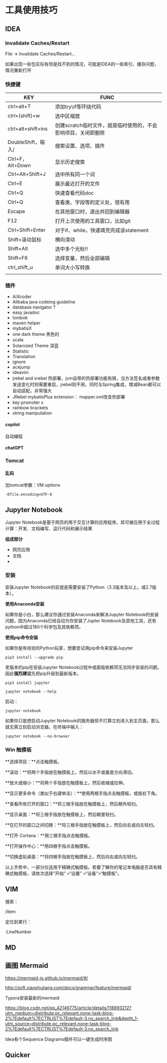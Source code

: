# 工具使用技巧

## IDEA

###  Invalidate Caches/Restart

File -> Invalidate Caches/Restart…

如果出现一些包实际有但是找不到的情况，可能是IDEA的一些索引、缓存问题，情况重新打开

### 快捷键

| KEY                | FUNC                                                         |
| ------------------ | ------------------------------------------------------------ |
| ctrl+alt+T         | 添加try\if等环绕代码                                         |
| ctrl+(shift)+w     | 选中区缩放                                                   |
| ctrl+alt+shift+ins | 创建scratch临时文件，就是临时使用的，不会影响项目，关闭即删除 |
| DoubleShift，输入/ | 搜索设置、选项、插件                                         |
| Ctrl+F，Alt+Down   | 显示历史搜索                                                 |
| Ctrl+Alt+Shift+J   | 选中所有同一个词                                             |
| Ctrl+E             | 展示最近打开的文件                                           |
| Ctrl+Q             | 快速查看代码doc                                              |
| Ctrl+Q             | 查看类、字段等的定义处，很有用                               |
| Escape             | 在其他窗口时，退出并回到编辑器                               |
| F12                | 打开上次使用的工具窗口，比如git                              |
| Ctrl+Shift+Enter   | 对于if、while，快速填充完成该statement                       |
| Shift+滚动鼠标     | 横向滑动                                                     |
| Shift+Alt          | 选中多个光标!!                                               |
| Shift+F6           | 选择变量，然后全部编辑                                       |
| ctrl_shift_u       | 单词大小写转换                                               |
|                    |                                                              |



### 插件

- AiXcoder
- Alibaba java codeing guideline
- database navigator ?
- easy javadoc
- lombok
- maven helper
- mybatisX
- one dark theme 黑色的
- scala
- Solarozed Theme 深蓝
- Statistic
- Translation
- ignore
- acejump
- ideavim
- jrebel and xrebel  热部署，jvm自带的热部署功能有限，当方法签名或者参数发送变化时则需要重启，jrebel则不用，同时与Spring集成，增减Bean都可以自动适配，非常强大
- JRebel mybatisPlus extension： mapper.xml改变热部署
- key promoter x
- rainbow brackets
- string manipulation



#### copilot

自动编程



#### chatGPT





### Tomcat

#### 乱码

加tomcat参数：VM options

```
-Dfile.encoding=UTF-8
```





## **Jupyter Notebook**

Jupyter Notebook是基于网页的用于交互计算的应用程序。其可被应用于全过程计算：开发、文档编写、运行代码和展示结果

**组成部分**

- 网页应用
- 文档
- 

### 安装

安装Jupyter Notebook的前提是需要安装了Python（3.3版本及以上，或2.7版本）。

**使用Anaconda安装**

如果你是小白，那么建议你通过安装Anaconda来解决Jupyter Notebook的安装问题，因为Anaconda已经自动为你安装了Jupter Notebook及其他工具，还有python中超过180个科学包及其依赖项。

**使用pip命令安装**

如果你是有经验的Python玩家，想要尝试用pip命令来安装Jupyter

```text
pip3 install --upgrade pip
```

老版本的pip在安装Jupyter Notebook过程中或面临依赖项无法同步安装的问题。因此**强烈建议**先把pip升级到最新版本。

```text
pip3 install jupyter
```

```text
jupyter notebook --help
```

启动：

```bash
jupyter notebook
```



如果你只是想启动Jupyter Notebook的服务器但不打算立刻进入到主页面，那么就无需立刻启动浏览器。在终端中输入：

```text
jupyter notebook --no-browser
```

### Win 触摸板

**选择项目：**点击触摸板。

**滚动：**将两个手指放在触摸板上，然后以水平或垂直方向滑动。

**放大或缩小：**将两个手指放在触摸板上，然后收缩或拉伸。

**显示更多命令（类似于右键单击）：**使用两根手指点击触摸板，或按右下角。

**查看所有打开的窗口：**将三根手指放在触摸板上，然后朝外轻扫。

**显示桌面：**将三根手指放在触摸板上，然后朝里轻扫。

**在打开的窗口之间切换：**将三根手指放在触摸板上，然后向右或向左轻扫。

**打开 Cortana：**用三根手指点击触摸板。

**打开操作中心：**用四根手指点击触摸板。

**切换虚拟桌面：**将四根手指放在触摸板上，然后向右或向左轻扫。

以上手势中，一部分仅适用于精确式触摸板。若要了解你的笔记本电脑是否具有精确式触摸板，请依次选择“开始” >“设置” >“设备”>“触摸板”。







## VIM

搜索：

/item

定位到某行：

:LineNumber





## MD

## 画图 Mermaid

https://mermaid-js.github.io/mermaid/#/

http://soft.xiaoshujiang.com/docs/grammar/feature/mermaid/

Typora安装最新的mermaid

https://blog.csdn.net/qq_42146775/article/details/118893212?utm_medium=distribute.pc_relevant.none-task-blog-2%7Edefault%7ECTRLIST%7Edefault-3.no_search_link&depth_1-utm_source=distribute.pc_relevant.none-task-blog-2%7Edefault%7ECTRLIST%7Edefault-3.no_search_link

Idea有个Sequence Diagrams插件可以一键生成时序图





## Quicker


